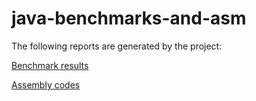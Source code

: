 # java-benchmarks-and-asm

The following reports are generated by the project:

<a href="https://github.com/0xaa4eb/java-benchmarks/wiki/Benchmark-results" target="_blank">Benchmark results</a>

<a href="https://github.com/0xaa4eb/java-benchmarks/wiki/Assembly-code-report" target="_blank">Assembly codes</a>
